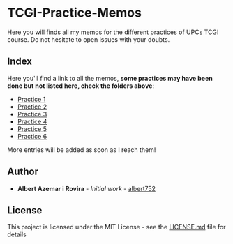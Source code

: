 # TCGI-Practice-Memos
Here you will finds all my memos for the different practices of UPCs TCGI course. Do not hesitate to open issues with your doubts.

## Index
Here you'll find a link to all the memos, **some practices may have been done
but not listed here, check the folders above**:

* [Practice 1](https://github.com/albert752/TCGI-Practice-Memos/tree/master/P1)
* [Practice 2](https://github.com/albert752/TCGI-Practice-Memos/tree/master/P2)
* [Practice 3](https://github.com/albert752/TCGI-Practice-Memos/tree/master/P3)
* [Practice 4](https://github.com/albert752/TCGI-Practice-Memos/tree/master/P4)
* [Practice 5](https://github.com/albert752/TCGI-Practice-Memos/tree/master/P5)
* [Practice 6](https://github.com/albert752/TCGI-Practice-Memos/tree/master/P6)

More entries will be added as soon as I reach them!

## Author

* **Albert Azemar i Rovira** - *Initial work* -
	[albert752](https://github.com/albert752)

## License

This project is licensed under the MIT License - see the
[LICENSE.md](./LICENSE.md) file for details

